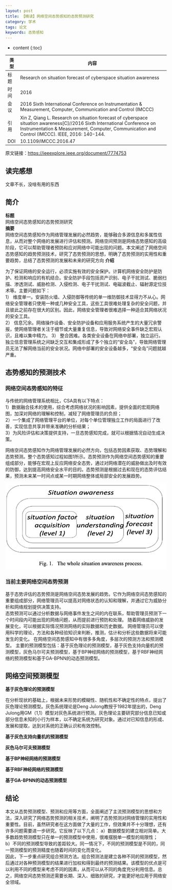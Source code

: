 ```yaml
---
layout: post
title: 【精读】网络空间态势感知的态势预测研究  
category: 学术
tags: 论文
keywords: 态势感知
---
```

* content
{:toc}


类型   |内容  
-- |--  
标题 |Research on situation forecast of cyberspace situation awareness
时间 |2016
会议 |2016 Sixth International Conference on Instrumentation & Measurement, Computer, Communication and Control (IMCCC)
引用 |Xin Z, Qiang L. Research on situation forecast of cyberspace situation awareness[C]//2016 Sixth International Conference on Instrumentation & Measurement, Computer, Communication and Control (IMCCC). IEEE, 2016: 140-144.
DOI|10.1109/IMCCC.2016.47


原文链接：<https://ieeexplore.ieee.org/document/7774753>


## 读完感想

文章不长，没啥有用的东西

## 简介

**标题**  
网络空间态势感知的态势预测研究  
**摘要**  
网络空间态势感知作为网络管理发展的必然趋势，能够融合多源信息和多属性信息，从而对整个网络的发展进行评估和预测。网络空间预测是网络态势感知的高级阶段，它可以帮助管理者预防和应对网络中可能出现的问题。本文阐述了网络空间态势感知的趋势预测技术，研究了态势预测的思想，明确了态势预测的实用性和重要趋势，总结了态势预测的发展和未来的研究方向
**介绍**  

为了保证网络的安全运行，必须实施有效的安全保护。计算机网络安全防护是防护、检测和响应的有机结合。安全防护手段包括资产识别、电子干扰测试、脆弱扫描、渗透测试、威胁检测、入侵检测、电子干扰测试、电磁波截止、辐射源定位技术等。主要问题如下：  
1） 维度单一。安装防火墙、入侵防御等传统的单一维防御技术显得力不从心。网络安全管理者只使用一种或几种安全工具，这些工具很难处理复杂的安全问题，并且彼此之前存在很大的区别。因此，网络安全管理者很难选择一种适合其网络状况的安全工具。  
2） 信息冗余。网络操作设备、安全防护设备和应用服务系统产生的大量冗余警报，使网络管理者关注于细节或大量重复信息，导致对网络安全事件缺乏宏观认识，且难以集中精力。
3） 整合困难。各类安全设备在网络中部署，独立运行。独立信息管理系统之间缺乏交互和集成形成了多个独立的“安全岛”，导致网络管理员无法了解网络当前的安全状况。网络中部署的安全设备越多，“安全岛”问题就越严重。
## 态势感知的预测技术


### 网络空间态势感知的特征
 与传统的网络管理系统相比，CSA具有以下特点：  
 1）数据融合技术的使用，综合考虑网络状况的影响因素，提供全面的宏观网络图，加深对网络的理解和控制，减轻了网络管理员的负担；  
 2）一个集成了网络管理平台的单位，对每个单位管理独立工作的局面进行了改善，实现信息共享并带来准确的分析结果；  
 3）为风险评估和决策提供支持，一旦态势感知完成，就可以根据情况自动生成决策。

网络空间态势感知作为网络管理发展的必然方向，包括态势因素获取、态势理解和态势预测。整个态势感知过程如图1所示。态势预测作为网络空间态势感知的重要组成部分，能够在宏观上反应网络安全态势，通过对网络潜在的威胁做出及时有效的防御，达到提高网络安全水平的目的。态势预测是根据过去和现在的态势评估结果，预测未来某一时间点或某一时期网络整体或局部安全的发展趋势。


![](/assets/img/academic/CSA_p1.png)

### 当前主要网络空间态势预测

基于态势评估的态势预测是网络空间态势发展的趋势。它作为网络空间态势感知的重要组成部分，网络管理员可以提高对网络状态的认知和理解，并通过它为威胁分析和网络规划提供决策支持。   
态势预测可以通过分析数据与网络事件发生之间的内在联系，帮助管理员预测下一个时间段内可能出现的网络问题，从而提前进行预防和处理。
随着网络威胁的发展变化，可以根据实际情况预测网络的实际数据和历史数据。 网络管理员可以使用科学的理论，方法和各种经验知识来判断，推测，估计和分析这些数据将来可能发生的变化。 在网络空间态势感知中有很多多角度，多层次的预测方法和预测模型。 主要的预测模型包括：基于灰色理论的预测模型，基于灰色支持向量机的预测模型，灰色马尔可夫预测模型，基于BP神经网络的预测模型，基于RBF神经网络的预测模型和基于GA-BPNN的动态预测模型。  

## 网络空间预测模型

**基于灰色理论的预测模型**  

在分析现状的基础上，根据未来形势的模糊性、随机性和不确定性的特点，提出了灰色理论预测模型。灰色系统理论是Deng Julong教授于1982年提出的，Deng Julong用GM（1,1）模型对灰色系统进行预测。灰色理论主要研究部分信息已知或部分信息未知的小行为样本，以不确定系统为研究对象。通过对已知信息的形成、发展和提取，达到对系统的正确认识和有效控制。

**基于灰色支持向量机的预测模型**  

**灰色马尔可夫预测模型**

**基于BP神经网络的预测模型**

**基于RBF神经网络的预测模型**

**基于GA-BPNN的动态预测模型**


## 结论

本文从态势预测模型、预测和应用等方面，全面阐述了主流预测模型的思想和方法，深入研究了网络态势预测的相关技术，阐明了态势预测对网络管理的实用性和重要性。目前，虽然研究者在这方面做了大量的工作，但效果并不十分理想，还有许多问题需要进一步研究。它反映了以下几点： 
a）数据模型的建立相对简单。大多数趋势预测模型只在单一的预测模型中使用，很难摆脱单一模型的局限性；  
b）不同的预测模型导致的差距较大。同一情况下，不同的预测模型是不同的，同一预测模型的预测精度也随着时间的变化而变化。  
因此，下一步重点研究组合预测方法。组合预测法是建立各种不同的预测模型，然后通过对各种预测模型的结果进行加权和得到最终的预测结果。该模型的优点是可以利用不同的模型来考虑不同的因素，从而可以从不同的角度充分利用信息。总之，网络空间态势预测还需要长期、深入、细致的研究，才能更好地应用于网络安全领域。
